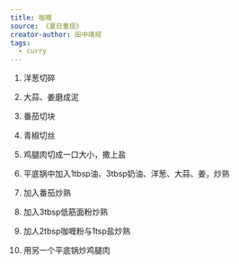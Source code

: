 ```yaml
---
title: 咖喱
source: 《夏日重现》
creator-author: 田中靖规
tags:
  - curry
---
```


1. 洋葱切碎
2. 大蒜、姜磨成泥
3. 番茄切块
4. 青椒切丝
5. 鸡腿肉切成一口大小，撒上盐

1. 平底锅中加入1tbsp油、3tbsp奶油、洋葱、大蒜、姜，炒熟
2. 加入番茄炒熟
3. 加入3tbsp低筋面粉炒熟
4. 加人2tbsp咖喱粉与1tsp盐炒熟
5. 用另一个平底锅炒鸡腿肉